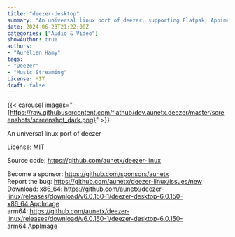 ```yaml
---
title: "deezer-desktop"
summary: "An universal linux port of deezer, supporting Flatpak, Appimage, Snap, RPM, DEB."
date: 2024-06-23T21:22:00Z
categories: ["Audio & Video"]
showAuthor: true
authors:
- "Aurélien Hamy"
tags: 
- "Deezer"
- "Music Streaming"
License: MIT
draft: false
---
```


{{< carousel images="{https://raw.githubusercontent.com/flathub/dev.aunetx.deezer/master/screenshots/screenshot_dark.png}" >}}

An universal linux port of deezer

License: MIT

Source code: <https://github.com/aunetx/deezer-linux>

Become a sponsor: <https://github.com/sponsors/aunetx>  
Report the bug: <https://github.com/aunetx/deezer-linux/issues/new>  
Download:   x86_64: <https://github.com/aunetx/deezer-linux/releases/download/v6.0.150-1/deezer-desktop-6.0.150-x86_64.AppImage>  
            arm64: <https://github.com/aunetx/deezer-linux/releases/download/v6.0.150-1/deezer-desktop-6.0.150-arm64.AppImage>
